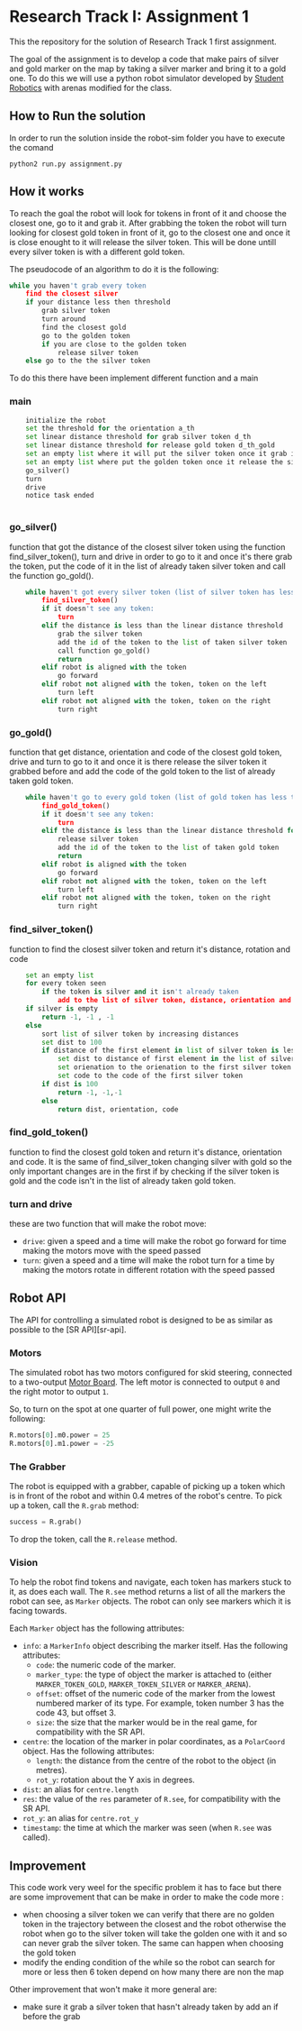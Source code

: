 Research Track I: Assignment 1
================================

This the repository for the solution of Research Track 1 first assignment.

The goal of the assignment is to develop a code that make pairs of silver and gold marker on the map by taking a silver marker and bring it to a gold one.
To do this we will use a python robot simulator developed by [Student Robotics](https://studentrobotics.org) with arenas modified for the class.

How to Run the solution
----------------------
In order to run the solution inside the robot-sim folder you have to execute the comand
```
python2 run.py assignment.py
```

How it works 
---------
To reach the goal the robot will look for tokens in front of it and choose the closest one, go to it and grab it. After grabbing the token the robot will turn looking for closest gold token in front of it, go to the closest one and once it is close enought to it will release the silver token. This will be done untill every silver token is with a different gold token. 

The pseudocode of an algorithm to do it is the following: 
``` python
while you haven't grab every token
	find the closest silver
	if your distance less then threshold
		grab silver token
		turn around 
		find the closest gold
		go to the golden token 
		if you are close to the golden token
			release silver token
	else go to the the silver token 
```

To do this there have been implement different function and a main 

### main ###

```python
	initialize the robot 
	set the threshold for the orientation a_th
	set linear distance threshold for grab silver token d_th
	set linear distance threshold for release gold token d_th_gold
	set an empty list where it will put the silver token once it grab it silver
	set an empty list where put the golden token once it release the silver token near to it gold
	go_silver()
	turn
	drive
	notice task ended
	
```

### go_silver() ###
function that got the distance of the closest silver token using the function find_silver_token(), turn and drive in order to go to it and once it's there grab the token, put the code of it in the list of already taken silver token and call the function go_gold().

```python
	while haven't got every silver token (list of silver token has less then 6 elements):
		find_silver_token()
		if it doesn't see any token:
			turn
		elif the distance is less than the linear distance threshold
			grab the silver token
			add the id of the token to the list of taken silver token
			call function go_gold()
			return
		elif robot is aligned with the token
			go forward
		elif robot not aligned with the token, token on the left
			turn left
		elif robot not aligned with the token, token on the right
			turn right
```
### go_gold() ###
function that get distance, orientation and code of the closest gold token, drive and turn to go to it and once it is there release the silver token it grabbed before and add the code of the gold token to the list of already taken gold token.

```python 
	while haven't go to every gold token (list of gold token has less then 6 elements):
		find_gold_token()
		if it doesn't see any token:
			turn
		elif the distance is less than the linear distance threshold for gold
			release silver token
			add the id of the token to the list of taken gold token
			return
		elif robot is aligned with the token
			go forward
		elif robot not aligned with the token, token on the left
			turn left
		elif robot not aligned with the token, token on the right
			turn right
```
### find_silver_token() ###
function to find the closest silver token and return it's distance, rotation and code

```python
	set an empty list
	for every token seen
		if the token is silver and it isn't already taken
			add to the list of silver token, distance, orientation and code of the token
	if silver is empty 
		return -1, -1 , -1
	else 
		sort list of silver token by increasing distances
		set dist to 100 
		if distance of the first element in list of silver token is less then dist
			set dist to distance of first element in the list of silver token
			set orienation to the orienation to the first silver token 
			set code to the code of the first silver token
		if dist is 100 
			return -1, -1,-1
		else 
			return dist, orientation, code
```
### find_gold_token() ###
function to find the closest gold token and return it's distance, orientation and code. It is the same of find_silver_token changing silver with gold so the only important changes are in the first if by checking if the silver token is gold and the code isn't in the list of already taken gold token. 

### turn and drive ###
these are two function that will make the robot move:
* `drive`: given a speed and a time will make the robot go forward for time making the motors move with the speed passed
* `turn`: given a speed and a time will make the robot turn for a time by making the motors rotate in different rotation with the speed passed

Robot API
---------

The API for controlling a simulated robot is designed to be as similar as possible to the [SR API][sr-api].

### Motors ###

The simulated robot has two motors configured for skid steering, connected to a two-output [Motor Board](https://studentrobotics.org/docs/kit/motor_board). The left motor is connected to output `0` and the right motor to output `1`.

So, to turn on the spot at one quarter of full power, one might write the following:

```python
R.motors[0].m0.power = 25
R.motors[0].m1.power = -25
```

### The Grabber ###

The robot is equipped with a grabber, capable of picking up a token which is in front of the robot and within 0.4 metres of the robot's centre. To pick up a token, call the `R.grab` method:

```python
success = R.grab()
```

To drop the token, call the `R.release` method.

### Vision ###

To help the robot find tokens and navigate, each token has markers stuck to it, as does each wall. The `R.see` method returns a list of all the markers the robot can see, as `Marker` objects. The robot can only see markers which it is facing towards.

Each `Marker` object has the following attributes:

* `info`: a `MarkerInfo` object describing the marker itself. Has the following attributes:
  * `code`: the numeric code of the marker.
  * `marker_type`: the type of object the marker is attached to (either `MARKER_TOKEN_GOLD`, `MARKER_TOKEN_SILVER` or `MARKER_ARENA`).
  * `offset`: offset of the numeric code of the marker from the lowest numbered marker of its type. For example, token number 3 has the code 43, but offset 3.
  * `size`: the size that the marker would be in the real game, for compatibility with the SR API.
* `centre`: the location of the marker in polar coordinates, as a `PolarCoord` object. Has the following attributes:
  * `length`: the distance from the centre of the robot to the object (in metres).
  * `rot_y`: rotation about the Y axis in degrees.
* `dist`: an alias for `centre.length`
* `res`: the value of the `res` parameter of `R.see`, for compatibility with the SR API.
* `rot_y`: an alias for `centre.rot_y`
* `timestamp`: the time at which the marker was seen (when `R.see` was called).

Improvement
-----------
This code work very weel for the specific problem it has to face but there are some improvement that can be make in order to make the code more :
* when choosing a silver token we can verify that there are no golden token in the trajectory between the closest and the robot otherwise the robot when go to the silver token will take the golden one with it and so can never grab the silver token. The same can happen when choosing the gold token
* modify the ending condition of the while so the robot can search for more or less then 6 token depend on how many there are non the map 

Other improvement that won't make it more general are:
* make sure it grab a silver token that hasn't already taken by add an if before the grab 
